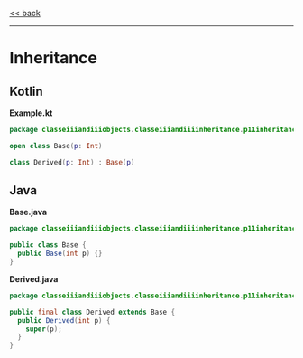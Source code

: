 
[<< back](https://github.com/tomasbjerre/yet-another-kotlin-vs-java-comparison)

-----------------------------

# Inheritance

## Kotlin

**Example.kt**

```kotlin
package classeiiiandiiiobjects.classeiiiandiiiinheritance.p11inheritance

open class Base(p: Int)

class Derived(p: Int) : Base(p)
```

## Java

**Base.java**

```java
package classeiiiandiiiobjects.classeiiiandiiiinheritance.p11inheritance;

public class Base {
  public Base(int p) {}
}

```

**Derived.java**

```java
package classeiiiandiiiobjects.classeiiiandiiiinheritance.p11inheritance;

public final class Derived extends Base {
  public Derived(int p) {
    super(p);
  }
}

```
